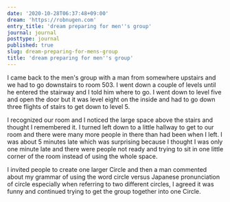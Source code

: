 ```yaml
---
date: '2020-10-28T06:37:48+09:00'
dream: 'https://robnugen.com'
entry_title: 'dream preparing for men''s group'
journal: journal
posttype: journal
published: true
slug: dream-preparing-for-mens-group
title: 'dream preparing for men''s group'
---
```


<p class='dream'>I came back to the men's group with a man from somewhere upstairs and we had to go downstairs to room 503. I went down a couple of levels until he entered the stairway and I told him where to go. I went down to level five and open the door but it was level eight on the inside and had to go down three flights of stairs to get down to level 5.</p>

<p class='dream'>
I recognized our room and I noticed the large space above the stairs and thought I remembered it. I turned left down to a little hallway to get to our room and there were many more people in there than had been when I left. I was about 5 minutes late which was surprising because I thought I was only one minute late and there were people not ready and trying to sit in one little corner of the room instead of using the whole space.</p>

<p class='dream'>I invited people to create one larger Circle and then a man commented about my grammar of using the word circle versus Japanese pronunciation of circle especially when referring to two different circles, I agreed it was funny and continued trying to get the group together into one Circle.</p>

